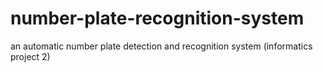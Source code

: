 # number-plate-recognition-system
an automatic number plate detection and recognition system (informatics project 2)
